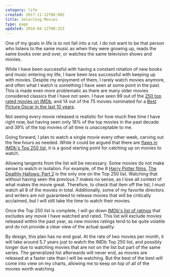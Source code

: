 ```yaml
---
category: life
created: 2017-11-12T08:00Z
title: Selecting Movies
type: page
updated: 2018-04-12T00:25Z
---
```


One of my goals in life is to not fall into a rut. I do not want to be that person who listens to the same music as when they were growing up, reads the same books over and over, or watches the same television shows and movies.

While I have been successful with having a constant rotation of new books and music entering my life, I have been less successful with keeping up with movies. Despite my enjoyment of them, I rarely watch movies anymore, and often what I watch is something I have seen at some point in the past. This is made even more problematic as there are many older movies considered classics that I have not seen. I have seen 99 out of the [250 top rated movies on IMDb](http://www.imdb.com/chart/top), and 14 out of the 75 movies nominated for a [Best Picture Oscar in the last 10 years](https://en.wikipedia.org/wiki/Academy_Award_for_Best_Picture).

Not seeing every movie released is realistic for how much free time I have right now, but having seen only 18% of the top movies in the past decade and 39% of the top movies of all time is unacceptable to me.

Going forward, I plan to watch a single movie every other week, carving out the few hours as needed. While it could be argued that there are [flaws in IMDb's Top 250 list](http://www.rogerebert.com/answer-man/does-imdbs-top-250-films-list-have-a-long-term-memory-gap), it is a good starting point for catching up on movies to watch.

Allowing tangents from the list will be necessary. Some movies do not make sense to watch in isolation. For example, of the 8 [Harry Potter films](https://en.wikipedia.org/wiki/Harry_Potter_(film_series)), [The Deathly Hallows: Part 2](https://en.wikipedia.org/wiki/Harry_Potter_and_the_Deathly_Hallows_–_Part_2) is the only one on the Top 250 list. Watching that without having seen the previous 7 makes no sense, as I lose all context of what makes the movie great. Therefore, to check that item off the list, I must watch all 8 of the movies in total. Additionally, some of my favorite directors and writers are not guaranteed to release movies that will be critically acclaimed, but I will still take the time to watch their movies.

Once the Top 250 list is complete, I will go down [IMDb's list of ratings](http://www.imdb.com/search/title?count=100&my_ratings=exclude&num_votes=25000,&release_date=,2013&sort=user_rating,desc&title_type=feature) that excludes any movie I have watched and rated. This list will exclude movies released within the past year, as new movies ratings tend to be quite volatile and do not provide a clear view of the actual quality.

By design, this plan has no end goal. At the rate of two movies per month, it will take around 5.7 years just to watch the IMDb Top 250 list, and possibly longer due to watching movies that are not on the list but part of the same series. The generalized list afterwards will never end, as movies are released at a faster rate than I will be watching. But the best of the best will come into view on my charts, allowing me to keep on top of all of the movies worth watching.
